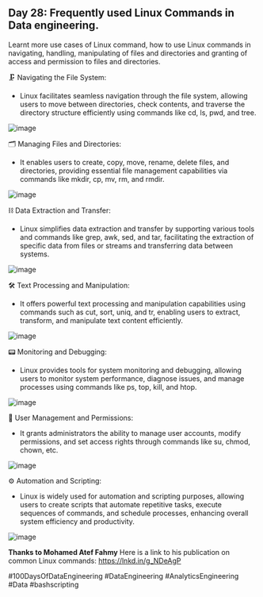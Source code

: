 ## Day 28: Frequently used Linux Commands in Data engineering.
Learnt more use cases of Linux command, how to use Linux commands in navigating, handling, manipulating of files and directories and granting of access and permission to files and directories.

🗜 Navigating the File System:
- Linux facilitates seamless navigation through the file system, allowing users to move between directories, check contents, and traverse the directory structure efficiently using commands like cd, ls, pwd, and tree.

![image](https://github.com/Sylvesterchuks/Data_Engineering_Journey/assets/51254935/97536ec0-9628-43fc-abe7-eef28a5d4170)


🗂 Managing Files and Directories:
- It enables users to create, copy, move, rename, delete files, and directories, providing essential file management capabilities via commands like mkdir, cp, mv, rm, and rmdir.

![image](https://github.com/Sylvesterchuks/Data_Engineering_Journey/assets/51254935/ef6b7d19-7979-4456-a09b-ba3ec04f2ce7)


⛓ Data Extraction and Transfer:
- Linux simplifies data extraction and transfer by supporting various tools and commands like grep, awk, sed, and tar, facilitating the extraction of specific data from files or streams and transferring data between systems.

![image](https://github.com/Sylvesterchuks/Data_Engineering_Journey/assets/51254935/208018c5-90d9-4ae4-8a14-50177fb08373)


🛠 Text Processing and Manipulation:
- It offers powerful text processing and manipulation capabilities using commands such as cut, sort, uniq, and tr, enabling users to extract, transform, and manipulate text content efficiently.

![image](https://github.com/Sylvesterchuks/Data_Engineering_Journey/assets/51254935/3fcc54ab-f85f-424d-a260-1dda06d14126)


📟 Monitoring and Debugging:
- Linux provides tools for system monitoring and debugging, allowing users to monitor system performance, diagnose issues, and manage processes using commands like ps, top, kill, and htop.

![image](https://github.com/Sylvesterchuks/Data_Engineering_Journey/assets/51254935/e08a4476-bc33-482d-b7c1-6a3da5440a6c)


🔐 User Management and Permissions:
- It grants administrators the ability to manage user accounts, modify permissions, and set access rights through commands like su, chmod, chown, etc.

![image](https://github.com/Sylvesterchuks/Data_Engineering_Journey/assets/51254935/2e8fc605-7768-4a42-b0ff-6a1cb66f7aea)


⚙ Automation and Scripting:
- Linux is widely used for automation and scripting purposes, allowing users to create scripts that automate repetitive tasks, execute sequences of commands, and schedule processes, enhancing overall system efficiency and productivity.

![image](https://github.com/Sylvesterchuks/Data_Engineering_Journey/assets/51254935/3cd4fe08-202d-4155-890e-0962ef43a040)

**Thanks to Mohamed Atef Fahmy**
Here is a link to his publication on common Linux commands: https://lnkd.in/g_NDeAgP

#100DaysOfDataEngineering #DataEngineering #AnalyticsEngineering #Data #bashscripting
